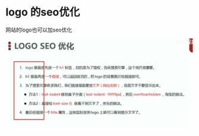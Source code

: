 # logo 的seo优化

网站的logo也可以加seo优化

![Untitled](logo%20%E7%9A%84seo%E4%BC%98%E5%8C%96%20f7ab8b42cf5547ac8b54f2342dad3610/Untitled.png)